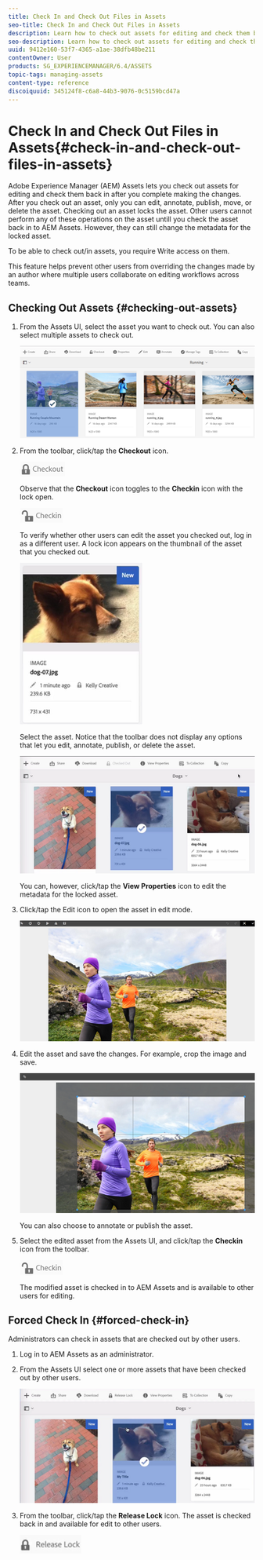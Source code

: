 ```yaml
---
title: Check In and Check Out Files in Assets
seo-title: Check In and Check Out Files in Assets
description: Learn how to check out assets for editing and check them back in after the changes are complete.
seo-description: Learn how to check out assets for editing and check them back in after the changes are complete.
uuid: 9412e160-53f7-4365-a1ae-38dfb48be211
contentOwner: User
products: SG_EXPERIENCEMANAGER/6.4/ASSETS
topic-tags: managing-assets
content-type: reference
discoiquuid: 345124f8-c6a8-44b3-9076-0c5159bcd47a
---
```


# Check In and Check Out Files in Assets{#check-in-and-check-out-files-in-assets}

Adobe Experience Manager (AEM) Assets lets you check out assets for editing and check them back in after you complete making the changes. After you check out an asset, only you can edit, annotate, publish, move, or delete the asset. Checking out an asset locks the asset. Other users cannot perform any of these operations on the asset untill you check the asset back in to AEM Assets. However, they can still change the metadata for the locked asset.

To be able to check out/in assets, you require Write access on them.

This feature helps prevent other users from overriding the changes made by an author where multiple users collaborate on editing workflows across teams.

## Checking Out Assets {#checking-out-assets}

1. From the Assets UI, select the asset you want to check out. You can also select multiple assets to check out.

   ![](assets/chlimage_1-474.png)

1. From the toolbar, click/tap the **Checkout** icon.

   ![](assets/chlimage_1-475.png)

   Observe that the **Checkout** icon toggles to the **Checkin** icon with the lock open.

   ![](assets/chlimage_1-476.png)

   To verify whether other users can edit the asset you checked out, log in as a different user. A lock icon appears on the thumbnail of the asset that you checked out.

   ![](assets/chlimage_1-477.png)

   Select the asset. Notice that the toolbar does not display any options that let you edit, annotate, publish, or delete the asset.

   ![](assets/chlimage_1-478.png)

   You can, however, click/tap the **View Properties** icon to edit the metadata for the locked asset.

1. Click/tap the Edit icon to open the asset in edit mode.

   ![](assets/chlimage_1-479.png)

1. Edit the asset and save the changes. For example, crop the image and save. 

   ![](assets/chlimage_1-480.png)

   You can also choose to annotate or publish the asset.

1. Select the edited asset from the Assets UI, and click/tap the **Checkin** icon from the toolbar.

   ![](assets/chlimage_1-481.png)

   The modified asset is checked in to AEM Assets and is available to other users for editing.

## Forced Check In {#forced-check-in}

Administrators can check in assets that are checked out by other users.

1. Log in to AEM Assets as an administrator.
1. From the Assets UI select one or more assets that have been checked out by other users.

   ![](assets/chlimage_1-482.png)

1. From the toolbar, click/tap the **Release Lock** icon. The asset is checked back in and available for edit to other users.

   ![](assets/chlimage_1-483.png)

